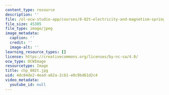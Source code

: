 ```yaml
---
content_type: resource
description: ''
file: /ol-ocw-studio-app/courses/8-02t-electricity-and-magnetism-spring-2005/4dc84de24eada62a2cb1e0c9bd61d2c4_chp_802t.jpg
file_size: 45305
file_type: image/jpeg
image_metadata:
  caption: ''
  credit: ''
  image-alt: ''
learning_resource_types: []
license: https://creativecommons.org/licenses/by-nc-sa/4.0/
ocw_type: OCWImage
resourcetype: Image
title: chp_802t.jpg
uid: 4dc84de2-4ead-a62a-2cb1-e0c9bd61d2c4
video_metadata:
  youtube_id: null
---
```

